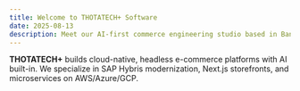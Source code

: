 ```yaml
---
title: Welcome to THOTATECH+ Software
date: 2025-08-13
description: Meet our AI-first commerce engineering studio based in Bangalore.
---
```

**THOTATECH+** builds cloud-native, headless e-commerce platforms with AI built-in.
We specialize in SAP Hybris modernization, Next.js storefronts, and microservices on AWS/Azure/GCP.


